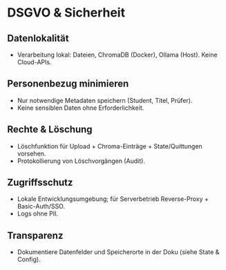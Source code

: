 # DSGVO & Sicherheit

## Datenlokalität
- Verarbeitung lokal: Dateien, ChromaDB (Docker), Ollama (Host). Keine Cloud-APIs.

## Personenbezug minimieren
- Nur notwendige Metadaten speichern (Student, Titel, Prüfer).
- Keine sensiblen Daten ohne Erforderlichkeit.

## Rechte & Löschung
- Löschfunktion für Upload + Chroma-Einträge + State/Quittungen vorsehen.
- Protokollierung von Löschvorgängen (Audit).

## Zugriffsschutz
- Lokale Entwicklungsumgebung; für Serverbetrieb Reverse-Proxy + Basic-Auth/SSO.
- Logs ohne PII.

## Transparenz
- Dokumentiere Datenfelder und Speicherorte in der Doku (siehe State & Config).
